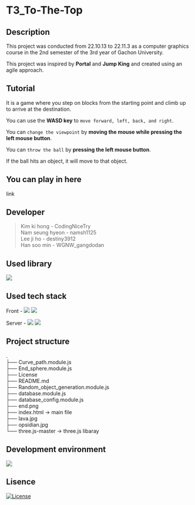 # **T3_To-The-Top**

## Description

This project was conducted from 22.10.13 to 22.11.3 as a computer graphics course in the 2nd semester of the 3rd year of Gachon University.

This project was inspired by **Portal** and **Jump King** and created using an agile approach. 

## Tutorial

It is a game where you step on blocks from the starting point and climb up to arrive at the destination.

You can use the **WASD key** to `move forward, left, back, and right`.

You can `change the viewpoint` by **moving the mouse while pressing the left mouse button**.

You can `throw the ball` by **pressing the left mouse button**.

If the ball hits an object, it will move to that object.

## You can play in here

link

## Developer

> Kim ki hong - CodingNiceTry  
Nam seung hyeon - namsh1125  
Lee ji ho - destiny3912  
Han soo min - WGNW_gangdodan  

## Used library

<img src="https://img.shields.io/badge/Three.js-000000?style=flat-square&logo=Three.js&logoColor=white"/></a>

## Used tech stack

Front - 
<img src="https://img.shields.io/badge/Javascript-F7DF1E?style=flat-square&logo=JavaScript&logoColor=white"/></a>
<img src="https://img.shields.io/badge/HTML5-E34F26?style=flat-square&logo=HTML5&logoColor=white"/></a>

Server - 
<img src="https://img.shields.io/badge/Node.js-339933?style=flat-square&logo=Node.js&logoColor=white"/></a>
<img src="https://img.shields.io/badge/Express-000000?style=flat-square&logo=Express&logoColor=white"/></a>

## Project structure
.</br>
├── Curve_path.module.js</br>
├── End_sphere.module.js</br>
├── License</br>
├── README.md</br>
├── Random_object_generation.module.js</br>
├── database.module.js</br>
├── database_config.module.js</br>
├── end.png</br>
├── index.html -> main file</br>
├── lava.jpg</br>
├── opsidian.jpg</br>
└── three.js-master -> three.js libaray</br>

## **Development environment**

<img src="https://img.shields.io/badge/Visual Studio Code-007ACC?style=flat-square&logo=Visual Studio Code&logoColor=white"/></a>

## Lisence

[![License](https://img.shields.io/npm/l/mithril.svg)](https://github.com/T3-To-The-Top/T3_To_The_Top/blob/main/License)
